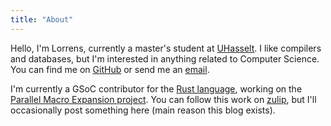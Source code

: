 ```yaml
---
title: "About"
---
```

Hello, I'm Lorrens, currently a master's student at [UHasselt](https://www.uhasselt.be/en).
I like compilers and databases, but I'm interested in anything related to Computer Science. You can find me on [GitHub](https://github.com/LorrensP-2158466) or send me an [email](mailto:lorrens.pantelis+blog@student.uhasselt.be).

I'm currently a GSoC contributor for the [Rust language](https://www.rust-lang.org/), working on the [Parallel Macro Expansion project](https://summerofcode.withgoogle.com/programs/2025/projects/SBW3GMno).
You can follow this work on [zulip](https://rust-lang.zulipchat.com/#narrow/channel/421156-gsoc/topic/Project.3A.20Parallel.20Macro.20Expansion/with/520828188), but I'll occasionally post something here (main reason this blog exists). 


